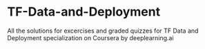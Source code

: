# TF-Data-and-Deployment
All the solutions for excercises and graded quizzes for TF Data and Deployment specialization on Coursera by deeplearning.ai
